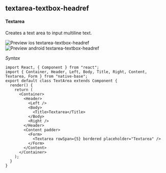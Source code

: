 

## textarea-textbox-headref
#### Textarea

Creates a text area to input multiline text.

![Preview ios textarea-textbox-headref](https://github.com/GeekyAnts/NativeBase-KitchenSink/raw/v2.4.8/screenshots/ios/input-textarea.png)
![Preview android textarea-textbox-headref](https://github.com/GeekyAnts/NativeBase-KitchenSink/raw/v2.4.8/screenshots/android/input-textarea.png)

*Syntax*

```
import React, { Component } from "react";
import { Container, Header, Left, Body, Title, Right, Content, Textarea, Form } from "native-base";
export default class TextArea extends Component {
  render() {
    return (
      <Container>
        <Header>
          <Left />
          <Body>
            <Title>Textarea</Title>
          </Body>
          <Right />
        </Header>
        <Content padder>
          <Form>
            <Textarea rowSpan={5} bordered placeholder="Textarea" />
          </Form>
        </Content>
      </Container>
    );
  }
}
```
